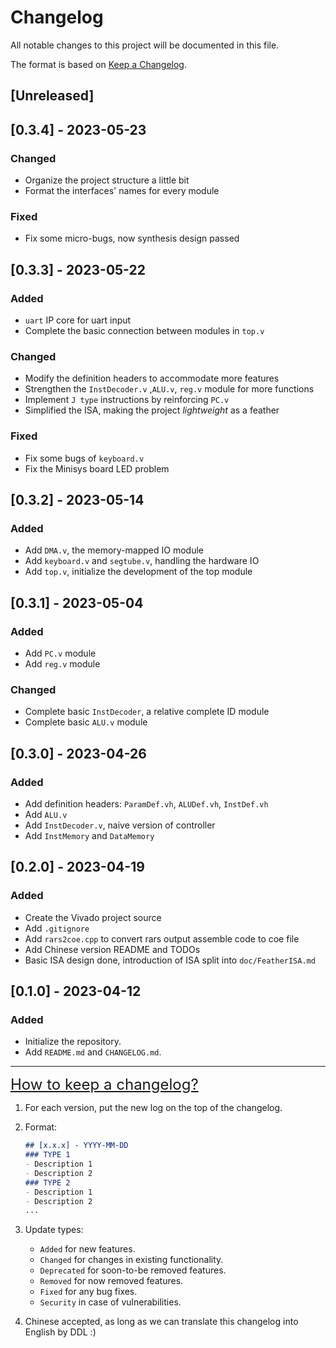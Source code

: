 # Changelog

All notable changes to this project will be documented in this file.

The format is based on [Keep a Changelog](https://keepachangelog.com/en/1.0.0/).

## [Unreleased]

## [0.3.4] - 2023-05-23

### Changed

- Organize the project structure a little bit
- Format the interfaces' names for every module

### Fixed

- Fix some micro-bugs, now synthesis design passed

## [0.3.3] - 2023-05-22

### Added

- `uart` IP core for uart input
- Complete the basic connection between modules in `top.v`

### Changed

- Modify the definition headers to accommodate more features
- Strengthen the `InstDecoder.v`  ,`ALU.v`, `reg.v` module for more functions
- Implement `J type` instructions by reinforcing `PC.v`
- Simplified the ISA, making the project *lightweight* as a feather

### Fixed

- Fix some bugs of `keyboard.v`
- Fix the Minisys board LED problem

## [0.3.2] - 2023-05-14

### Added

- Add `DMA.v`, the memory-mapped IO module
- Add `keyboard.v` and `segtube.v`, handling the hardware IO
- Add `top.v`, initialize the development of the top module

## [0.3.1] - 2023-05-04

### Added

- Add `PC.v` module
- Add `reg.v` module

### Changed

- Complete basic `InstDecoder`, a relative complete ID module
- Complete basic `ALU.v` module

## [0.3.0] - 2023-04-26

### Added

- Add definition headers: `ParamDef.vh`, `ALUDef.vh`, `InstDef.vh`
- Add `ALU.v`
- Add `InstDecoder.v`, naive version of controller
- Add `InstMemory` and `DataMemory`

## [0.2.0] - 2023-04-19

### Added

- Create the Vivado project source
- Add `.gitignore`
- Add `rars2coe.cpp` to convert rars output assemble code to coe file
- Add Chinese version README and TODOs
- Basic ISA design done, introduction of ISA split into `doc/FeatherISA.md`

## [0.1.0] - 2023-04-12

### Added

- Initialize the repository.
- Add `README.md` and `CHANGELOG.md`.

---

<font style="font-size: 1.5rem"><a href="https://keepachangelog.com/en/1.1.0/">How to keep a changelog?</a></font>

1. For each version, put the new log on the top of the changelog.

2. Format:

   ```markdown
   ## [x.x.x] - YYYY-MM-DD
   ### TYPE 1
   - Description 1
   - Description 2
   ### TYPE 2
   - Description 1
   - Description 2
   ...
   ```

3. Update types:

   - `Added` for new features.
   - `Changed` for changes in existing functionality.
   - `Deprecated` for soon-to-be removed features.
   - `Removed` for now removed features.
   - `Fixed` for any bug fixes.
   - `Security` in case of vulnerabilities.

4. Chinese accepted, as long as we can translate this changelog into English by DDL :)